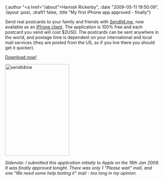 {:author "<a href=\"/about\">Hamish Rickerby</a>", :date "2009-05-11 19:50:09", :layout :post, :draft? false, :title "My first iPhone app approved - finally"}

Send real postcards to your family and friends with <a href="http://sendit4.me">SendIt4.me</a>, now available as an <a href="http://is.gd/yVcY">iPhone client</a>.  The application is 100% free and each postcard you send will cost $2USD.  The postcards can be sent anywhere in the world, and postage time is dependent on your international and local mail services (they are posted from the US, so if you live there you should get it quicker).

<a href="http://is.gd/yVcY">Download now!</a>

<a href="http://is.gd/yVcY"><img src="http://hamishrickerby.com/wp-content/uploads/2009/05/sendit4me-208x300.png" alt="sendit4me" title="sendit4me" width="208" height="300" class="alignnone size-medium wp-image-327" /></a>

<em>Sidenote: I submitted this application initially to Apple on the 18th Jan 2009.  It was finally approved tonight.  There was only 1 "Please wait" mail, and one "We need some help testing it" mail - too long in my opinion. </em>
